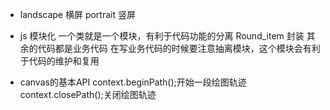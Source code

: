 - landscape  横屏  portrait 竖屏

- js 模块化
  一个类就是一个模块，有利于代码功能的分离
  Round_item 封装
  其余的代码都是业务代码
  在写业务代码的时候要注意抽离模块，这个模块会有利于代码的维护和复用

- canvas的基本API
  context.beginPath();开始一段绘图轨迹
  context.closePath();关闭绘图轨迹